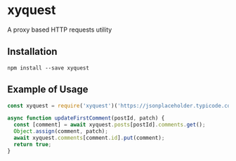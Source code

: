 # xyquest
A proxy based HTTP requests utility

## Installation
`npm install --save xyquest`

## Example of Usage
```js
const xyquest = require('xyquest')('https://jsonplaceholder.typicode.com', { json: true });

async function updateFirstComment(postId, patch) {
  const [comment] = await xyquest.posts[postId].comments.get();
  Object.assign(comment, patch);
  await xyquest.comments[comment.id].put(comment);
  return true;
}
```
